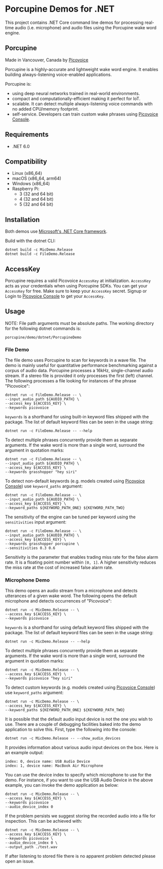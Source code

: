 # Porcupine Demos for .NET

This project contains .NET Core command line demos for processing real-time audio (i.e. microphone) and audio files using the Porcupine wake word engine.

## Porcupine

Made in Vancouver, Canada by [Picovoice](https://picovoice.ai)

Porcupine is a highly-accurate and lightweight wake word engine. It enables building always-listening voice-enabled
applications.

Porcupine is:

- using deep neural networks trained in real-world environments.
- compact and computationally-efficient making it perfect for IoT.
- scalable. It can detect multiple always-listening voice commands with no added CPU/memory footprint.
- self-service. Developers can train custom wake phrases using [Picovoice Console](https://console.picovoice.ai/).

## Requirements

- .NET 6.0

## Compatibility

- Linux (x86_64)
- macOS (x86_64, arm64)
- Windows (x86_64)
- Raspberry Pi:
  - 3 (32 and 64 bit)
  - 4 (32 and 64 bit)
  - 5 (32 and 64 bit)

## Installation

Both demos use [Microsoft's .NET Core framework](https://dotnet.microsoft.com/download).

Build with the dotnet CLI:

```console
dotnet build -c MicDemo.Release
dotnet build -c FileDemo.Release
```

## AccessKey

Porcupine requires a valid Picovoice `AccessKey` at initialization. `AccessKey` acts as your credentials when using Porcupine SDKs.
You can get your `AccessKey` for free. Make sure to keep your `AccessKey` secret.
Signup or Login to [Picovoice Console](https://console.picovoice.ai/) to get your `AccessKey`.

## Usage

NOTE: File path arguments must be absolute paths. The working directory for the following dotnet commands is:

```console
porcupine/demo/dotnet/PorcupineDemo
```

### File Demo

The file demo uses Porcupine to scan for keywords in a wave file. The demo is mainly useful for quantitative performance benchmarking against a corpus of audio data.
Porcupine processes a 16kHz, single-channel audio stream. If a stereo file is provided it only processes the first (left) channel.
The following processes a file looking for instances of the phrase "Picovoice":

```console
dotnet run -c FileDemo.Release -- \
--input_audio_path ${AUDIO_PATH} \
--access_key ${ACCESS_KEY} \
--keywords picovoice
```

`keywords` is a shorthand for using built-in keyword files shipped with the package. The list of default keyword files can be seen in the usage string:

```console
dotnet run -c FileDemo.Release -- --help
```

To detect multiple phrases concurrently provide them as separate arguments. If the wake word is more than a single word, surround the argument in quotation marks:

```console
dotnet run -c FileDemo.Release -- \
--input_audio_path ${AUDIO_PATH} \
--access_key ${ACCESS_KEY} \
--keywords grasshopper "hey siri"
```

To detect non-default keywords (e.g. models created using [Picovoice Console](https://console.picovoice.ai/))
use `keyword_paths` argument:

```console
dotnet run -c FileDemo.Release -- \
--input_audio_path ${AUDIO_PATH} \
--access_key ${ACCESS_KEY} \
--keyword_paths ${KEYWORD_PATH_ONE} ${KEYWORD_PATH_TWO}
```

The sensitivity of the engine can be tuned per keyword using the `sensitivities` input argument:

```console
dotnet run -c FileDemo.Release -- \
--input_audio_path ${AUDIO_PATH} \
--access_key ${ACCESS_KEY} \
--keywords grasshopper porcupine \
--sensitivities 0.3 0.6
```

Sensitivity is the parameter that enables trading miss rate for the false alarm rate. It is a floating point number within
`[0, 1]`. A higher sensitivity reduces the miss rate at the cost of increased false alarm rate.

### Microphone Demo

This demo opens an audio stream from a microphone and detects utterances of a given wake word. The following opens the default
microphone and detects occurrences of "Picovoice":

```console
dotnet run -c MicDemo.Release -- \
--access_key ${ACCESS_KEY} \
--keywords picovoice
```

`keywords` is a shorthand for using default keyword files shipped with the package. The list of default keyword files
can be seen in the usage string:

```console
dotnet run -c MicDemo.Release -- --help
```

To detect multiple phrases concurrently provide them as separate arguments. If the wake word is more than a single word, surround the argument in quotation marks:

```console
dotnet run -c MicDemo.Release -- \
--access_key ${ACCESS_KEY} \
--keywords picovoice "hey siri"
```

To detect custom keywords (e.g. models created using [Picovoice Console](https://console.picovoice.ai/)) use `keyword_paths` argument:

```console
dotnet run -c MicDemo.Release -- \
--access_key ${ACCESS_KEY} \
--keyword_paths ${KEYWORD_PATH_ONE} ${KEYWORD_PATH_TWO}
```

It is possible that the default audio input device is not the one you wish to use. There are a couple
of debugging facilities baked into the demo application to solve this. First, type the following into the console:

```console
dotnet run -c MicDemo.Release -- --show_audio_devices
```

It provides information about various audio input devices on the box. Here is an example output:

```
index: 0, device name: USB Audio Device
index: 1, device name: MacBook Air Microphone
```

You can use the device index to specify which microphone to use for the demo. For instance, if you want to use the USB Audio Device in the above example, you can invoke the demo application as below:

```console
dotnet run -c MicDemo.Release -- \
--access_key ${ACCESS_KEY} \
--keywords picovoice
--audio_device_index 0
```

If the problem persists we suggest storing the recorded audio into a file for inspection. This can be achieved with:

```console
dotnet run -c MicDemo.Release -- \
--access_key ${ACCESS_KEY} \
--keywords picovoice \
--audio_device_index 0 \
--output_path ./test.wav
```

If after listening to stored file there is no apparent problem detected please open an issue.
